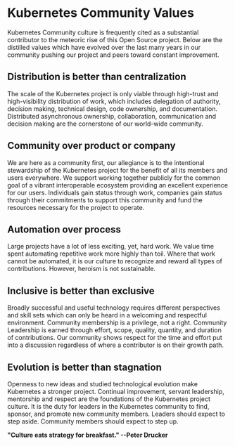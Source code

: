 # Kubernetes Community Values

Kubernetes Community culture is frequently cited as a substantial contributor to the meteoric rise of this Open Source project.  Below are the distilled values which have evolved over the last many years in our community pushing our project and peers toward constant improvement.

## Distribution is better than centralization

The scale of the Kubernetes project is only viable through high-trust and high-visibility distribution of work, which includes delegation of authority, decision making, technical design, code ownership, and documentation.  Distributed asynchronous ownership, collaboration, communication and decision making are the cornerstone of our world-wide community.

## Community over product or company

We are here as a community first, our allegiance is to the intentional stewardship of the Kubernetes project for the benefit of all its members and users everywhere.  We support working together publicly for the common goal of a vibrant interoperable ecosystem providing an excellent experience for our users. Individuals gain status through work, companies gain status through their commitments to support this community and fund the resources necessary for the project  to operate.

## Automation over process

Large projects have a lot of less exciting, yet, hard work.  We value time spent automating repetitive work more highly than toil. Where that work cannot be automated, it is our culture to recognize and reward all types of contributions. However, heroism is not sustainable.

## Inclusive is better than exclusive

Broadly successful and useful technology requires different perspectives and skill sets which can only be heard in a welcoming and respectful environment.  Community membership is a privilege, not a right. Community Leadership is earned through effort, scope, quality, quantity, and duration of contributions. Our community shows respect for the time and effort put into a discussion regardless of where a contributor is on their growth path.

## Evolution is better than stagnation

Openness to new ideas and studied technological evolution make Kubernetes a stronger project.  Continual improvement, servant leadership, mentorship and respect are the foundations of the Kubernetes project culture. It is the duty for leaders in the Kubernetes community to find, sponsor, and promote new community members. Leaders should expect to step aside. Community members should expect to step up.

**"Culture eats strategy for breakfast."   --Peter Drucker**


